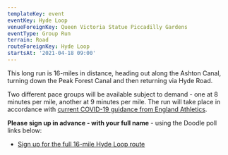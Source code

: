 ```yaml
---
templateKey: event
eventKey: Hyde Loop
venueForeignKey: Queen Victoria Statue Piccadilly Gardens
eventType: Group Run
terrain: Road
routeForeignKey: Hyde Loop
startsAt: '2021-04-18 09:00'
---
```

This long run is 16-miles in distance, heading out along the Ashton Canal, turning down the
Peak Forest Canal and then returning via Hyde Road.

Two different pace groups will be available subject to demand - one at 8 minutes per mile, 
another at 9 minutes per mile. The run will take place in accordance with [current COVID-19
guidance from England Athletics](/about/coronavirus-group-running-guidance/).

**Please sign up in advance - with your full name** - using the
Doodle poll links below:

* [Sign up for the full 16-mile Hyde Loop route](https://doodle.com/poll/sikq9h6nyycxrnbw)
